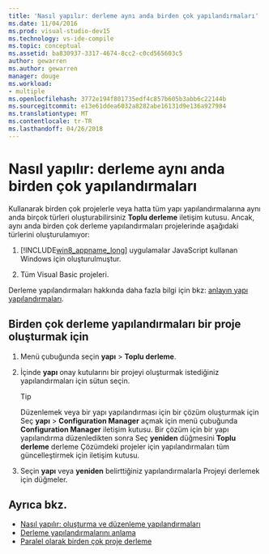 ```yaml
---
title: 'Nasıl yapılır: derleme aynı anda birden çok yapılandırmaları'
ms.date: 11/04/2016
ms.prod: visual-studio-dev15
ms.technology: vs-ide-compile
ms.topic: conceptual
ms.assetid: ba830937-3317-4674-8cc2-c0cd565603c5
author: gewarren
ms.author: gewarren
manager: douge
ms.workload:
- multiple
ms.openlocfilehash: 3772e194f801735edf4c857b605b3abb6c22144b
ms.sourcegitcommit: e13e61ddea6032a8282abe16131d9e136a927984
ms.translationtype: MT
ms.contentlocale: tr-TR
ms.lasthandoff: 04/26/2018
---
```

# <a name="how-to-build-multiple-configurations-simultaneously"></a>Nasıl yapılır: derleme aynı anda birden çok yapılandırmaları

Kullanarak birden çok projelerle veya hatta tüm yapı yapılandırmalarına aynı anda birçok türleri oluşturabilirsiniz **Toplu derleme** iletişim kutusu. Ancak, aynı anda birden çok derleme yapılandırmaları projelerinde aşağıdaki türlerini oluşturulamıyor:

1.  [!INCLUDE[win8_appname_long](../debugger/includes/win8_appname_long_md.md)] uygulamalar JavaScript kullanan Windows için oluşturulmuştur.

2.  Tüm Visual Basic projeleri.

 Derleme yapılandırmaları hakkında daha fazla bilgi için bkz: [anlayın yapı yapılandırmaları](../ide/understanding-build-configurations.md).

## <a name="to-build-a-project-in-multiple-build-configurations"></a>Birden çok derleme yapılandırmaları bir proje oluşturmak için

1.  Menü çubuğunda seçin **yapı** > **Toplu derleme**.

2.  İçinde **yapı** onay kutularını bir projeyi oluşturmak istediğiniz yapılandırmaları için sütun seçin.

    > [!TIP]
    > Düzenlemek veya bir yapı yapılandırması için bir çözüm oluşturmak için Seç **yapı** > **Configuration Manager** açmak için menü çubuğunda **Configuration Manager** iletişim kutusu. Bir çözüm için bir yapı yapılandırma düzenledikten sonra Seç **yeniden** düğmesini **Toplu derleme** derleme Çözümdeki projeler için yapılandırmaları tüm güncelleştirmek için iletişim kutusu.

3.  Seçin **yapı** veya **yeniden** belirttiğiniz yapılandırmalarla Projeyi derlemek için düğmeler.

## <a name="see-also"></a>Ayrıca bkz.

- [Nasıl yapılır: oluşturma ve düzenleme yapılandırmaları](../ide/how-to-create-and-edit-configurations.md)
- [Derleme yapılandırmalarını anlama](../ide/understanding-build-configurations.md)
- [Paralel olarak birden çok proje derleme](../msbuild/building-multiple-projects-in-parallel-with-msbuild.md)